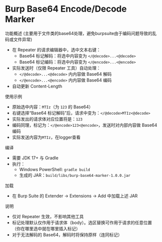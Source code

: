 # Burp Base64 Encode/Decode Marker

功能概述
(主要用于文件类的base64处理，避免burpsuite由于编码问题导致的乱码或文件异常)
- 在 Repeater 的请求编辑器中，选中文本右键：
  - Base64 标记解码：将选中内容变为 `</@decode>...<@decode>`
  - Base64 标记编码：将选中内容变为 `</@encode>...<@encode>`
- 实际发送时（仅限 Repeater 工具）自动处理：
  - `</@decode>...<@decode>` 内内容做 Base64 解码
  - `</@encode>...<@encode>` 内内容做 Base64 编码
- 自动更新 Content-Length

使用示例
- 原始选中内容：`MTIz`（为 `123` 的 Base64）
- 右键选择“Base64 标记解码”后，请求中变为：`</@decode>MTIz<@decode>`
- 实际发出的请求体对应位置将是：`123`
- 编码同理，标记为：`</@encode>123<@encode>`，发送时对内部内容做 Base64 编码
- 实际发送内容为`MTIz`，在logger查看

编译
- 需要 JDK 17+ 与 Gradle
- 执行：
  - Windows PowerShell: `gradle build`
  - 生成的 JAR：`build/libs/burp-base64-marker-1.0.0.jar`

加载
- 在 Burp Suite 的 Extender -> Extensions -> Add 中加载上述 JAR

说明
- 仅对 Repeater 生效，不影响其他工具
- 标记处理默认仅作用于请求体（body）。选区替换可作用于请求的任意位置（你在哪里选中就在哪里插入标记）
- 对于无法解码的 Base64，解码时将保持原样（连同标记）
